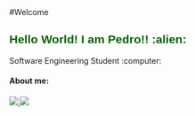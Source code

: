 <body>
   #Welcome
   <br>
  
  <h2 style="color: #006400; font-family: 'Trebuchet MS', 'Lucida Sans Unicode', 'Lucida Grande', 'Lucida Sans', Arial, sans-serif;" >Hello World! I am Pedro!! :alien: </h2>
  <p> Software Engineering Student :computer:</p>
  <h4> About me:  <h4/>
<a href="https://www.instagram.com/pedro_ow/" alt="Instagram" target="_blank">
  <img src="https://img.shields.io/badge/-Instagram-DF0174?style=for-the-badge&labelColor=DF0174&logo=instagram&logoColor=white&link=https://www.instagram.com/pedro_ow/">
  
</a>

<a href="https://www.linkedin.com/in/pedro-carvalho-almeida-765942208/" alt="Instagram" target="_blank"> 
   <img src="https://img.shields.io/badge/LinkedIn-0077B5?style=for-the-badge&logo=linkedin&logoColor=white">
  

  
</a>
 <body/>






       
    




